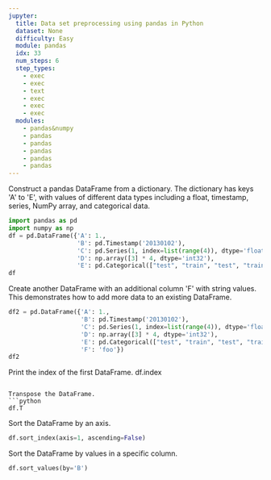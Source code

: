 ```yaml
---
jupyter:
  title: Data set preprocessing using pandas in Python
  dataset: None
  difficulty: Easy
  module: pandas
  idx: 33
  num_steps: 6
  step_types:
    - exec
    - exec
    - text
    - exec
    - exec
    - exec
  modules:
    - pandas&numpy
    - pandas
    - pandas
    - pandas
    - pandas
    - pandas
---
```



Construct a pandas DataFrame from a dictionary. The dictionary has keys 'A' to 'E', with values of different data types including a float, timestamp, series, NumPy array, and categorical data.
```python
import pandas as pd
import numpy as np
df = pd.DataFrame({'A': 1.,
                   'B': pd.Timestamp('20130102'),
                   'C': pd.Series(1, index=list(range(4)), dtype='float32'),
                   'D': np.array([3] * 4, dtype='int32'),
                   'E': pd.Categorical(["test", "train", "test", "train"])})
df
```


Create another DataFrame with an additional column 'F' with string values. This demonstrates how to add more data to an existing DataFrame.
```python
df2 = pd.DataFrame({'A': 1.,
                    'B': pd.Timestamp('20130102'),
                    'C': pd.Series(1, index=list(range(4)), dtype='float32'),
                    'D': np.array([3] * 4, dtype='int32'),
                    'E': pd.Categorical(["test", "train", "test", "train"]),
                    'F': 'foo'})
df2
```


Print the index of the first DataFrame.
df.index
```

Transpose the DataFrame.
```python
df.T
```

Sort the DataFrame by an axis.
```python
df.sort_index(axis=1, ascending=False)
```

Sort the DataFrame by values in a specific column.
```python
df.sort_values(by='B')
```
